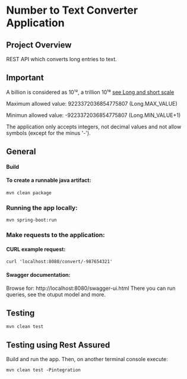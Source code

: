 # Number to Text Converter Application

## Project Overview
REST API which converts long entries to text.

## Important

A billion is considered as 10¹², a trillion 10¹⁸ [see Long  and short scale](https://en.wikipedia.org/wiki/Long_and_short_scales)

Maximum allowed value: 9223372036854775807 (Long.MAX_VALUE)

Minimun allowed value: -9223372036854775807 (Long.MIN_VALUE+1)

The application only accepts integers, not decimal values and not allow symbols (except for the minus '-').

## General
#### Build
#### To create a runnable java artifact:
```
mvn clean package
```
### Running the app locally:

```
mvn spring-boot:run
```

### Make requests to the application:

#### CURL example request:

```
curl 'localhost:8080/convert/-987654321'
```

#### Swagger documentation:
Browse for:
http://localhost:8080/swagger-ui.html
There you can run queries, see the otuput model and more.

## Testing

```
mvn clean test
```

## Testing using Rest Assured

Build and run the app. Then, on another terminal console execute:
```
mvn clean test -Pintegration
```
